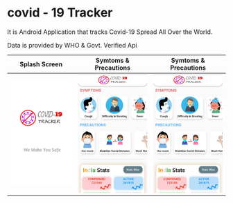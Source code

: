 # covid - 19 Tracker

It is Android Application that tracks Covid-19 Spread All Over the World.

Data is provided by WHO & Govt. Verified Api

| Splash Screen     | Symtoms & Precautions      | Symtoms & Precautions      |
|------------|-------------|-------------|
| <img src="splash_screen.jpg" width="250"> | <img src="symptoms_precautions.jpg" width="250"> | <img src="symptoms_precautions.jpg" width="250"> |
